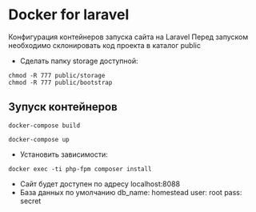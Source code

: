 # Docker for laravel

Конфигурация контейнеров запуска сайта на Laravel
Перед запуском необходимо склонировать код проекта в каталог public
* Сделать папку storage доступной:

```
chmod -R 777 public/storage
chmod -R 777 public/bootstrap
```
## Зупуск контейнеров

```
docker-compose build
```
```
docker-compose up
```
* Установить зависимости:

```
docker exec -ti php-fpm composer install
```
* Сайт будет доступен по адресу localhost:8088
* База данных по умолчанию db_name: homestead user: root pass: secret


